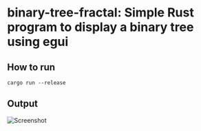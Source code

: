 # binary-tree-fractal: Simple Rust program to display a binary tree using egui

## How to run
```cargo run --release```

## Output
![Screenshot](screenshot.png)